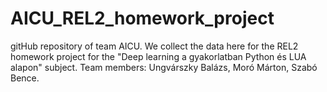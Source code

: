 # AICU_REL2_homework_project
gitHub repository of team AICU. We collect the data here for the REL2 homework project for the "Deep learning a gyakorlatban Python és LUA alapon" subject. Team members: Ungvárszky Balázs, Moró Márton, Szabó Bence.
